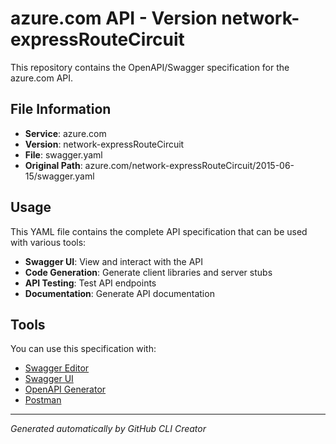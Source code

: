 # azure.com API - Version network-expressRouteCircuit

This repository contains the OpenAPI/Swagger specification for the azure.com API.

## File Information

- **Service**: azure.com
- **Version**: network-expressRouteCircuit
- **File**: swagger.yaml
- **Original Path**: azure.com/network-expressRouteCircuit/2015-06-15/swagger.yaml

## Usage

This YAML file contains the complete API specification that can be used with various tools:

- **Swagger UI**: View and interact with the API
- **Code Generation**: Generate client libraries and server stubs
- **API Testing**: Test API endpoints
- **Documentation**: Generate API documentation

## Tools

You can use this specification with:

- [Swagger Editor](https://editor.swagger.io/)
- [Swagger UI](https://swagger.io/tools/swagger-ui/)
- [OpenAPI Generator](https://openapi-generator.tech/)
- [Postman](https://www.postman.com/)

---

*Generated automatically by GitHub CLI Creator*
